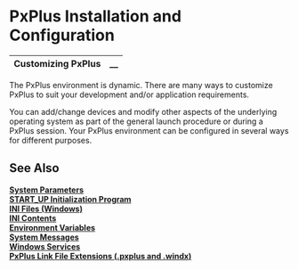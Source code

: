 # PxPlus Installation and Configuration

**Customizing PxPlus** |  **__**  
---|---  
  
The PxPlus environment is dynamic. There are many ways to customize PxPlus to suit your development and/or application requirements.

You can add/change devices and modify other aspects of the underlying operating system as part of the general launch procedure or during a PxPlus session. Your PxPlus environment can be configured in several ways for different purposes.

## See Also

**[System Parameters](System%20Parameters.md)  
[START_UP Initialization Program](START_UP%20Initialization%20Program.md)  
[INI Files (Windows)](INI%20Files%20\(Windows\).htm)  
[INI Contents](INI%20Contents.md)  
[Environment Variables](Environment%20Variables.md)  
[System Messages](System%20Messages.md)  
[Windows Services](Windows%20Services.md)  
[PxPlus Link File Extensions (.pxplus and .windx)](PxPlus%20Link%20File%20Extensions.md)**
